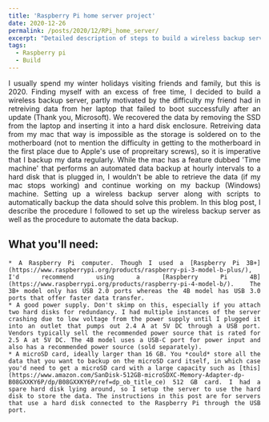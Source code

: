 ```yaml
---
title: 'Raspberry Pi home server project'
date: 2020-12-26
permalink: /posts/2020/12/RPi_home_server/
excerpt: "Detailed description of steps to build a wireless backup server."
tags:
  - Raspberry pi
  - Build
---
```

<div style="text-align: justify"> 
  I usually spend my winter holidays visiting friends and family, but this is 2020. Finding myself with an excess of free time, I decided to build a wireless backup server, partly motivated by the difficulty my friend had in retreiving data from her laptop that failed to boot successfully after an update (Thank you, Microsoft). We recovered the data by removing the SSD from the laptop and inserting it into a hard disk enclosure. Retreiving data from my mac that way is impossible as the storage is soldered on to the motherboard (not to mention the difficulty in getting to the motherboard in the first place due to Apple's use of propreitary screws), so it is imperative that I backup my data regularly. While the mac has a feature dubbed 'Time machine' that performs an automated data backup at hourly intervals to a hard disk that is plugged in, I wouldn't be able to retrieve the data (if my mac stops working) and continue working on my backup (Windows) machine. Setting up a wireless backup server along with scripts to automatically backup the data should solve this problem. In this blog post, I describe the procedure I followed to set up the wireless backup server as well as the procedure to automate the data backup. 
  

  ## What you'll need:
  
    * A Raspberry Pi computer. Though I used a [Raspberry Pi 3B+](https://www.raspberrypi.org/products/raspberry-pi-3-model-b-plus/), I'd recommend using a [Raspberry Pi 4B](https://www.raspberrypi.org/products/raspberry-pi-4-model-b/). The 3B+ model only has USB 2.0 ports whereas the 4B model has USB 3.0 ports that offer faster data transfer. 
    * A good power supply. Don't skimp on this, especially if you attach two hard disks for redundancy. I had multiple instances of the server crashing due to low voltage from the power supply until I plugged it into an outlet that pumps out 2.4 A at 5V DC through a USB port. Vendors typically sell the recommended power source that is rated for 2.5 A at 5V DC. The 4B model uses a USB-C port for power input and also has a recommended power source (sold separately).
    * A microSD card, ideally larger than 16 GB. You *could* store all the data that you want to backup on the microSD card itself, in which case you'd need to get a microSD card with a large capacity such as [this](https://www.amazon.com/SanDisk-512GB-microSDXC-Memory-Adapter-dp-B08GXXKY6P/dp/B08GXXKY6P/ref=dp_ob_title_ce) 512 GB card. I had a spare hard disk lying around, so I setup the server to use the hard disk to store the data. The instructions in this post are for servers that use a hard disk connected to the Raspberry Pi through the USB port. 


</div>
